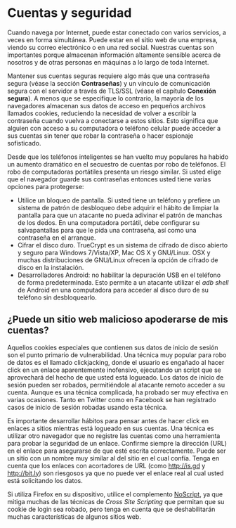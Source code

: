 Cuentas y seguridad
===================

Cuando navega por Internet, puede estar conectado con varios servicios, a veces en forma simultánea. Puede estar en el sitio web de una empresa, viendo su correo electrónico o en una red social. Nuestras cuentas son importantes porque almacenan información altamente sensible acerca de nosotros y de otras personas en máquinas a lo largo de toda Internet.

Mantener sus cuentas seguras requiere algo más que una contraseña segura (véase la sección **Contraseñas**) y un vínculo de comunicación segura con el servidor a través de TLS/SSL (véase el capítulo **Conexión segura**). A menos que se especifique lo contrario, la mayoría de los navegadores almacenan sus datos de acceso en pequeños archivos llamados cookies, reduciendo la necesidad de volver a escribir la contraseña cuando vuelva a conectarse a estos sitios. Esto significa que alguien con acceso a su computadora o teléfono celular puede acceder a sus cuentas sin tener que robar la contraseña o hacer espionaje sofisticado.

Desde que los teléfonos inteligentes se han vuelto muy populares ha habido un aumento dramático en el secuestro de cuentas por robo de teléfonos. El robo de computadoras portátiles presenta un riesgo similar. Si usted elige que el navegador guarde sus contraseñas entonces usted tiene varias opciones para protegerse:

 * Utilice un bloqueo de pantalla. Si usted tiene un teléfono y prefiere un sistema de patrón de desbloqueo debe adquirir el hábito de limpiar la pantalla para que un atacante no pueda adivinar el patrón de manchas de los dedos. En una computadora portátil, debe configurar su salvapantallas para que le pida una contraseña, así como una contraseña en el arranque.
 * Cifrar el disco duro. TrueCrypt es un sistema de cifrado de disco abierto y seguro para Windows 7/Vista/XP, Mac OS X y GNU/Linux. OSX y muchas distribuciones de GNU/Linux ofrecen la opción de cifrado de disco en la instalación.
 * Desarrolladores Android: no habilitar la depuración USB en el teléfono de forma predeterminada. Esto permite a un atacante utilizar el *adb shell* de Android en una computadora para acceder al disco duro de su teléfono sin desbloquearlo.

¿Puede un sitio web malicioso apoderarse de mis cuentas?
--------------------------------------------------------

Aquellos cookies especiales que contienen sus datos de inicio de sesión son el punto primario de vulnerabilidad. Una técnica muy popular para robo de datos es el llamado clickjacking, donde el usuario es engañado al hacer click en un enlace aparentemente inofensivo, ejecutando un script que se aprovechará del hecho de que usted está logueado. Los datos de inicio de sesión pueden ser robados, permitiéndole al atacante remoto acceder a su cuenta. Aunque es una técnica complicada, ha probado ser muy efectiva en varias ocasiones. Tanto en Twitter como en Facebook se han registrado casos de inicio de sesión robadas usando esta técnica.

Es importante desarrollar hábitos para pensar antes de hacer click en enlaces a sitios mientras está logueado en sus cuentas. Una técnica es utilizar otro navegador que no registre las cuentas como una herramienta para probar la seguridad de un enlace. Confirme siempre la dirección (URL) en el enlace para asegurarse de que esté escrita correctamente. Puede ser un sitio con un nombre muy similar al del sitio en el cual confía. Tenga en cuenta que los enlaces con acortadores de URL (como http://is.gd y http://bit.ly) son riesgosos ya que no puede ver el enlace real al cual usted está solicitando los datos.

Si utiliza Firefox en su dispositivo, utilice el complemento [NoScript](http://noscript.net), ya que mitiga muchas de las técnicas de *Cross Site Scripting* que permitan que su cookie de login sea robado, pero tenga en cuenta que se deshabilitarán muchas características de algunos sitios web.





